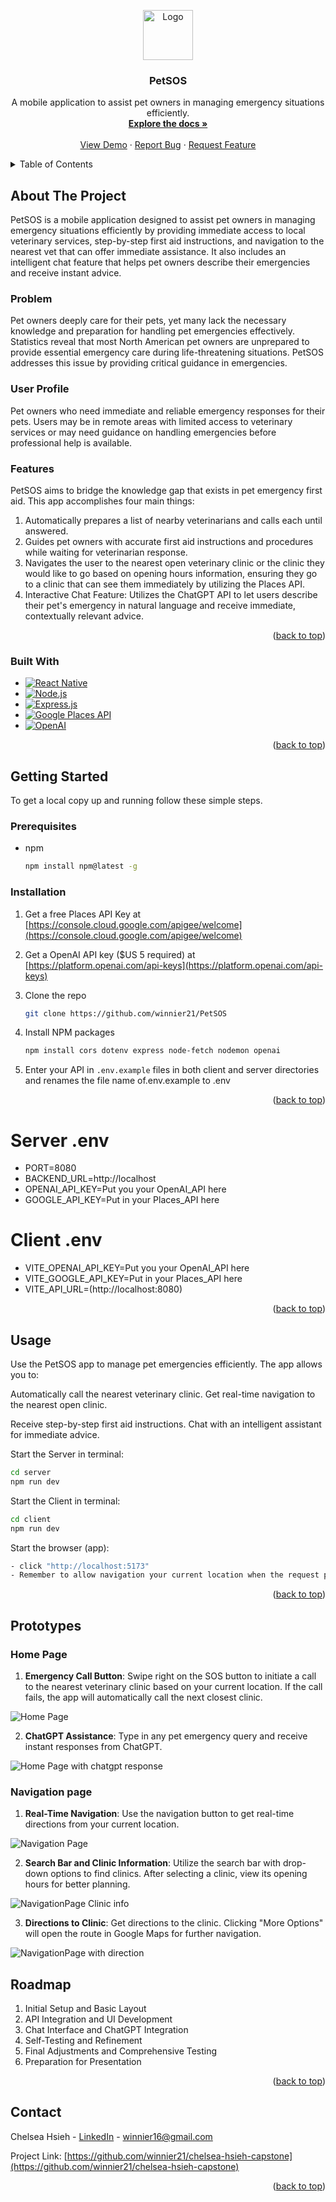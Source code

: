 <a id="readme-top"></a>
<div align="center">
  <a href="https://github.com/winnier21/chelsea-hsieh-capstone">
    <img src="client/src/assets/icons/logo.png" alt="Logo" width="80" height="80">
  </a>

  <h3 align="center">PetSOS</h3>

  <p align="center">
    A mobile application to assist pet owners in managing emergency situations efficiently.
    <br />
    <a href="https://github.com/winnier21/chelsea-hsieh-capstone"><strong>Explore the docs »</strong></a>
    <br />
    <br />
    <a href="https://github.com/winnier21/chelsea-hsieh-capstone">View Demo</a>
    ·
    <a href="https://github.com/winnier21/chelsea-hsieh-capstone/issues/new?labels=bug&template=bug-report---.md">Report Bug</a>
    ·
    <a href="https://github.com/winnier21/chelsea-hsieh-capstone/issues/new?labels=enhancement&template=feature-request---.md">Request Feature</a>
  </p>
</div>

<details>
  <summary>Table of Contents</summary>
  <ol>
    <li>
      <a href="#about-the-project">About The Project</a>
      <ul>
        <li><a href="#built-with">Built With</a></li>
      </ul>
    </li>
    <li>
      <a href="#getting-started">Getting Started</a>
      <ul>
        <li><a href="#prerequisites">Prerequisites</a></li>
        <li><a href="#installation">Installation</a></li>
      </ul>
    </li>
    <li><a href="#usage">Usage</a></li>
    <li><a href="#roadmap">Roadmap</a></li>
    <li><a href="#contributing">Contributing</a></li>
    <li><a href="#license">License</a></li>
    <li><a href="#contact">Contact</a></li>
    <li><a href="#acknowledgments">Acknowledgments</a></li>
  </ol>
</details>

## About The Project

PetSOS is a mobile application designed to assist pet owners in managing emergency situations efficiently by providing immediate access to local veterinary services, step-by-step first aid instructions, and navigation to the nearest vet that can offer immediate assistance. It also includes an intelligent chat feature that helps pet owners describe their emergencies and receive instant advice.

### Problem

Pet owners deeply care for their pets, yet many lack the necessary knowledge and preparation for handling pet emergencies effectively. Statistics reveal that most North American pet owners are unprepared to provide essential emergency care during life-threatening situations. PetSOS addresses this issue by providing critical guidance in emergencies.

### User Profile

Pet owners who need immediate and reliable emergency responses for their pets. Users may be in remote areas with limited access to veterinary services or may need guidance on handling emergencies before professional help is available.

### Features

PetSOS aims to bridge the knowledge gap that exists in pet emergency first aid. This app accomplishes four main things:

1. Automatically prepares a list of nearby veterinarians and calls each until answered.
2. Guides pet owners with accurate first aid instructions and procedures while waiting for veterinarian response.
3. Navigates the user to the nearest open veterinary clinic or the clinic they would like to go based on opening hours information, ensuring they go to a clinic that can see them immediately by utilizing the Places API.
4. Interactive Chat Feature: Utilizes the ChatGPT API to let users describe their pet's emergency in natural language and receive immediate, contextually relevant advice.

<p align="right">(<a href="#readme-top">back to top</a>)</p>

### Built With

* [![React Native][React.js]][React-url]
* [![Node.js][Node.js]][Node-url]
* [![Express.js][Express.js]][Express-url]
* [![Google Places API][GooglePlaces]][GooglePlaces-url]
* [![OpenAI][OpenAI]][OpenAI-url]

<p align="right">(<a href="#readme-top">back to top</a>)</p>

## Getting Started

To get a local copy up and running follow these simple steps.

### Prerequisites
* npm
  ```sh
  npm install npm@latest -g
  ```
### Installation

1. Get a free Places API Key at [https://console.cloud.google.com/apigee/welcome](https://console.cloud.google.com/apigee/welcome)

2. Get a OpenAI API key ($US 5 required) at [https://platform.openai.com/api-keys](https://platform.openai.com/api-keys)

2. Clone the repo
   ```sh
   git clone https://github.com/winnier21/PetSOS
   ```
3. Install NPM packages
   ```sh
   npm install cors dotenv express node-fetch nodemon openai 
   ```
4. Enter your API in `.env.example` files in both client and server directories and renames the file name of.env.example to .env


<p align="right">(<a href="#readme-top">back to top</a>)</p>

# Server .env
- PORT=8080
- BACKEND_URL=http://localhost
- OPENAI_API_KEY=Put you your OpenAI_API here
- GOOGLE_API_KEY=Put in your Places_API here 

# Client .env
- VITE_OPENAI_API_KEY=Put you your OpenAI_API here
- VITE_GOOGLE_API_KEY=Put in your Places_API here
- VITE_API_URL=(http://localhost:8080)
<p align="right">(<a href="#readme-top">back to top</a>)</p>

## Usage
Use the PetSOS app to manage pet emergencies efficiently. The app allows you to:

Automatically call the nearest veterinary clinic.
Get real-time navigation to the nearest open clinic.

Receive step-by-step first aid instructions.
Chat with an intelligent assistant for immediate advice.

Start the Server in terminal:
```sh
cd server
npm run dev
```

Start the Client in terminal:
```sh
cd client
npm run dev
```
Start the browser (app): 
```sh
- click "http://localhost:5173" 
- Remember to allow navigation your current location when the request pops out
```

<p align="right">(<a href="#readme-top">back to top</a>)</p>

## Prototypes

### Home Page 

1. **Emergency Call Button**: Swipe right on the SOS button to initiate a call to the nearest veterinary clinic based on your current location. If the call fails, the app will automatically call the next closest clinic.

![Home Page](https://github.com/winnier21/PetSOS/blob/3afd5b0f8a7bb89f2b9fcd8451121cf05971a39c/client/src/assets/mockups/finished%20prototype/HomePage.png)

2. **ChatGPT Assistance**: Type in any pet emergency query and receive instant responses from ChatGPT.

![Home Page with chatgpt response](client/src/assets/mockups/finished_prototype/HomePage_with_chatgpt_response.png)


### Navigation page 

1. **Real-Time Navigation**: Use the navigation button to get real-time directions from your current location.

![Navigation Page](client/src/assets/mockups/finished_prototype/NavigationPage.png)

2. **Search Bar and Clinic Information**: Utilize the search bar with drop-down options to find clinics. After selecting a clinic, view its opening hours for better planning.

![NavigationPage Clinic info](client/src/assets/mockups/finished_prototype/NavigationPage-clinic_info.png)

3. **Directions to Clinic**: Get directions to the clinic. Clicking "More Options" will open the route in Google Maps for further navigation.

![NavigationPage with direction](client/src/assets/mockups/finished_prototype/NavigationPage_with_direction.png)

## Roadmap
1. Initial Setup and Basic Layout
2. API Integration and UI Development
3. Chat Interface and ChatGPT Integration
4. Self-Testing and Refinement
5. Final Adjustments and Comprehensive Testing
6. Preparation for Presentation

<p align="right">(<a href="#readme-top">back to top</a>)</p>


## Contact
Chelsea Hsieh - [LinkedIn](https://www.linkedin.com/in/chelsea-hsieh/) - winnier16@gmail.com

Project Link: [https://github.com/winnier21/chelsea-hsieh-capstone](https://github.com/winnier21/chelsea-hsieh-capstone)

<p align="right">(<a href="#readme-top">back to top</a>)</p>



<!-- MARKDOWN LINKS & IMAGES -->
<!-- https://www.markdownguide.org/basic-syntax/#reference-style-links -->
[React.js]: https://img.shields.io/badge/React_Native-20232A?style=for-the-badge&logo=react&logoColor=61DAFB
[React-url]: https://reactnative.dev/
[Node.js]: https://img.shields.io/badge/Node.js-43853D?style=for-the-badge&logo=node.js&logoColor=white
[Node-url]: https://nodejs.org/en
[Express.js]: https://img.shields.io/badge/Express.js-000000?style=for-the-badge&logo=express&logoColor=white
[Express-url]: https://expressjs.com/
[GooglePlaces]: https://img.shields.io/badge/Google_Places_API-4285F4?style=for-the-badge&logo=google-maps&logoColor=white
[GooglePlaces-url]: https://developers.google.com/maps/documentation/places/web-service/overview
[OpenAI]: https://img.shields.io/badge/OpenAI-412991?style=for-the-badge&logo=openai&logoColor=white
[OpenAI-url]: https://openai.com/











